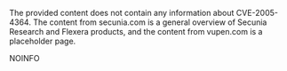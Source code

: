 The provided content does not contain any information about CVE-2005-4364. The content from secunia.com is a general overview of Secunia Research and Flexera products, and the content from vupen.com is a placeholder page.

NOINFO